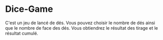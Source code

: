 # Dice-Game

C'est un jeu de lancé de dés. Vous pouvez choisir le nombre de dés ainsi que le nombre de face des dés. Vous obtiendrez le résultat des tirage et le résultat cumulé.
